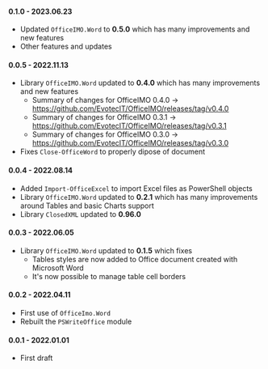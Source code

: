 ﻿#### 0.1.0 - 2023.06.23
- Updated `OfficeIMO.Word` to **0.5.0** which has many improvements and new features
- Other features and updates

#### 0.0.5 - 2022.11.13
- Library `OfficeIMO.Word` updated to **0.4.0** which has many improvements and new features
  - Summary of changes for OfficeIMO 0.4.0 -> https://github.com/EvotecIT/OfficeIMO/releases/tag/v0.4.0
  - Summary of changes for OfficeIMO 0.3.1 -> https://github.com/EvotecIT/OfficeIMO/releases/tag/v0.3.1
  - Summary of changes for OfficeIMO 0.3.0 -> https://github.com/EvotecIT/OfficeIMO/releases/tag/v0.3.0
- Fixes `Close-OfficeWord` to properly dipose of document

#### 0.0.4 - 2022.08.14
- Added `Import-OfficeExcel` to import Excel files as PowerShell objects
- Library `OfficeIMO.Word` updated to **0.2.1** which has many improvements around Tables and basic Charts support
- Library `ClosedXML` updated to **0.96.0**

#### 0.0.3 - 2022.06.05
- Library `OfficeIMO.Word` updated to **0.1.5** which fixes
  - Tables styles are now added to Office document created with Microsoft Word
  - It's now possible to manage table cell borders

#### 0.0.2 - 2022.04.11
 - First use of `OfficeImo.Word`
 - Rebuilt the `PSWriteOffice` module

#### 0.0.1 - 2022.01.01
 - First draft